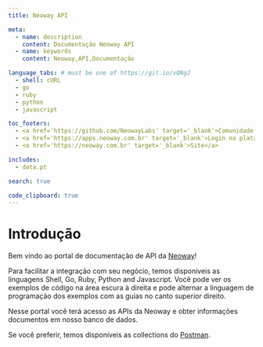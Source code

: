 ```yaml
---
title: Neoway API

meta:
  - name: description
    content: Documentação Neoway API
  - name: keywords
    content: Neoway,API,Documentação

language_tabs: # must be one of https://git.io/vQNgJ
  - shell: cURL
  - go
  - ruby
  - python
  - javascript

toc_footers:
  - <a href='https://github.com/NeowayLabs' target='_blank'>Comunidade da Neoway</a>
  - <a href='https://apps.neoway.com.br' target='_blank'>Login na plataforma</a>
  - <a href='https://neoway.com.br' target='_blank'>Site</a>

includes:
  - data.pt

search: true

code_clipboard: true
---
```


# Introdução

Bem vindo ao portal de documentação de API da [Neoway](https://neoway.com.br)!

Para facilitar a integração com seu negócio, temos disponíveis as
linguagens Shell, Go, Ruby, Python and Javascript.
Você pode ver os exemplos de código na área escura à direita
e pode alternar a linguagem de programação dos exemplos com as guias no canto superior direito.

Nesse portal você terá acesso as APIs da Neoway e obter informações documentos em nosso banco de dados.

Se você preferir, temos disponíveis as collections do [Postman](https://www.postman.com).

<div class="postman-run-button"
  data-postman-action="collection/import"
  data-postman-var-1="864f0579179de207592f">
</div>
